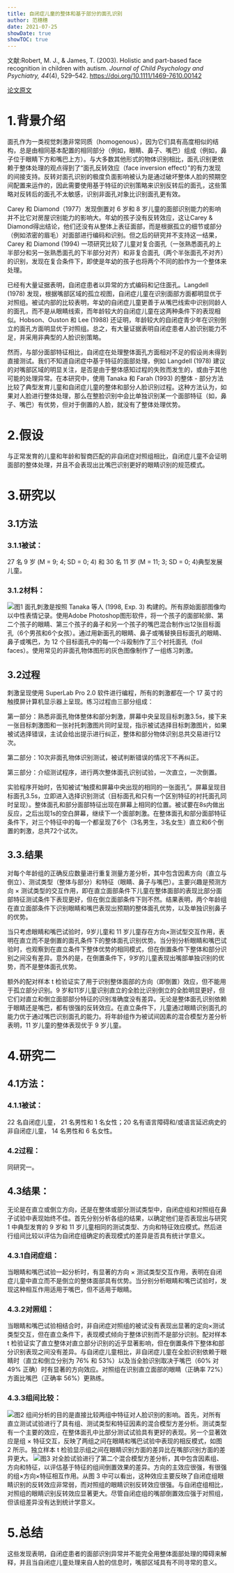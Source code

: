```yaml
---
title: 自闭症儿童的整体和基于部分的面孔识别
author: 范穗穗
date: 2021-07-25
showDate: true
showTOC: true
---
```

文献:Robert, M. J., & James, T. (2003). Holistic and part-based face recognition in children with autism. *Journal of Child Psychology and Psychiatry, 44*(4), 529–542. https://doi.org/10.1111/1469-7610.00142

[论文原文](../Source_Files/2021-07-25-FSS2.Pdf)
# 1.背景介绍
面孔作为一类视觉刺激非常同质（homogenous），因为它们具有高度相似的结构，总是由相同基本配置的相同部分（例如，眼睛、鼻子、嘴巴）组成（例如，鼻子位于眼睛下方和嘴巴上方）。与大多数其他形式的物体识别相比，面孔识别更依赖于整体处理的观点得到了“面孔反转效应（face inversion effect）”的有力发现的间接支持。反转对面孔识别的极度负面影响被认为是通过破坏整体人脸的预期空间配置来运作的，因此需要使用基于特征的识别策略来识别反转后的面孔，这些策略对反转后的面孔不太敏感，识别非面孔对象比识别面孔更有效。

Carey 和 Diamond（1977）发现倒置对 6 岁和 8 岁儿童的面部识别能力的影响并不比它对房屋识别能力的影响大。年幼的孩子没有反转效应，这让Carey & Diamond得出结论，他们还没有从整体上表征面部，而是根据孤立的细节或部分（例如浓密的眉毛）对面部进行编码和识别。但之后的研究并不支持这一结果，Carey 和 Diamond (1994) 一项研究比较了儿童对复合面孔（一张熟悉面孔的上半部分和另一张熟悉面孔的下半部分对齐）和非复合面孔（两个半张面孔不对齐）的识别，发现在复合条件下，即使是年幼的孩子也将两个不同的脸作为一个整体来处理。

已经有大量证据表明，自闭症患者以异常的方式编码和记住面孔。Langdell (1978) 发现，根据嘴部区域的孤立视图，自闭症儿童在识别面部方面都明显优于对照组。被试内部的比较表明，年幼的自闭症儿童更善于从嘴巴线索中识别同龄人的面孔，而不是从眼睛线索，而年龄较大的自闭症儿童在这两种条件下的表现相似。Hobson、Ouston 和 Lee (1988) 还证明，年龄较大的自闭症青少年在识别倒立的面孔方面明显优于对照组。总之，有大量证据表明自闭症患者人脸识别能力不足，并采用非典型的人脸识别策略。

然而，与部分面部特征相比，自闭症在处理整体面孔方面相对不足的假设尚未得到直接测试。我们不知道自闭症中基于特征的面部处理，例如 Langdell (1978) 建议的对嘴部区域的明显关注，是否是由于整体感知过程的失败而发生的，或由于其他可能的处理异常。在本研究中，使用 Tanaka 和 Farah (1993) 的整体 - 部分方法比较了典型发育儿童和自闭症儿童的整体和部分人脸识别过程。这种方法认为，如果对人脸进行整体处理，那么在整脸识别中会比单独识别某一个面部特征（如，鼻子、嘴巴）有优势，但对于倒置的人脸，就没有了整体处理优势。
# 2.假设
与正常发育的儿童和年龄和智商匹配的非自闭症对照组相比，自闭症儿童不会证明面部的整体处理，并且不会表现出比嘴巴识别更好的眼睛识别的规范模式。
# 3.研究以
## 3.1方法
### 3.1.1被试：
27 名 9 岁 (M = 9; 4; SD = 0; 4) 和 30 名 11 岁 (M = 11; 3; SD = 0; 4)典型发展儿童。
### 3.1.2材料：
![图1](../Supporting_Information/2021-07-25-FSS2-Fig1.png)
面孔刺激是按照 Tanaka 等人 (1998, Exp. 3) 构建的。所有原始面部图像均以中性表情记录。使用Adobe Photoshop图形软件，将一个孩子的面部轮廓、第二个孩子的眼睛、第三个孩子的鼻子和另一个孩子的嘴巴混合制作出12张目标面孔（6个男孩和6个女孩）。通过用新面孔的眼睛、鼻子或嘴替换目标面孔的眼睛、鼻子或嘴巴，为 12 个目标面孔中的每一个斗殴制作了三个衬托面孔（foil faces）。使用常见的非面孔物体图形的灰色图像制作了一组练习刺激。
## 3.2过程
刺激呈现使用 SuperLab Pro 2.0 软件进行编程，所有的刺激都在一个 17 英寸的触摸屏计算机显示器上呈现。练习过程由三部分组成：

第一部分：熟悉非面孔物体整体和部分刺激，屏幕中央呈现目标刺激3.5s，接下来一张目标刺激图和一张衬托刺激图片同时呈现，指示被试选择目标刺激图片，如果被试选择错误，主试会给出提示进行纠正，整体和部分物体识别总共交易进行12次。

第二部分：10次非面孔物体识别测试，被试判断错误的情况下不再纠正。

第三部分：介绍测试程序，进行两次整体面孔识别试验，一次直立，一次倒置。

实验程序开始时，告知被试“触摸和屏幕中央出现的相同的一张面孔”。屏幕呈现目标面孔3.5s，立即进入选择识别测试（目标面孔和只有一个区别特征的衬托面孔同时呈现）。整体面孔和部分面部特征出现在屏幕上相同的位置。被试要在8s内做出反应，之后出现1s的空白屏幕，继续下一个面部刺激。在整体面孔和部分面部特征条件下，对三个特征中的每一个都呈现了6个（3名男生，3名女生）直立和6个倒置的刺激，总共72个试次。
## 3.3.结果
对每个年龄组的正确反应数量进行重复测量方差分析，其中包含因素方向（直立与倒立）、测试类型（整体与部分）和特征（眼睛、鼻子与嘴巴）。主要兴趣是预测方向 × 测试类型的交互作用，即在直立面部条件下儿童在整体面部的表现比部分面部特征测试条件下表现更好，但在倒立面部条件下则不然。结果表明，两个年龄组在直立面部条件下识别眼睛和嘴巴表现出预期的整体面孔优势，以及单独识别鼻子的优势。

当只考虑眼睛和嘴巴试验时，9岁儿童和 11 岁儿童存在方向×测试型交互作用，表明在直立而不是倒置的面孔条件下的整体面孔识别优势。当分别分析眼睛和嘴巴试验时，也观察到在直立条件下整体优势的相同模式，但在倒置条件下整体和部分识别之间没有差异。意外的是，在倒置条件下，9岁的儿童表现出嘴部单独识别的优势，而不是整体面孔优势。

额外的配对样本 t 检验证实了用于识别整体面部的方向（即倒置）效应，但不能用于孤立部分识别。9 岁和11岁儿童识别直立的全脸比识别倒立的全脸明显更好，但它们对直立和倒立面部部分特征的识别准确度没有差异。无论是整体面孔识别依赖于眼睛还是嘴巴，都有很强的反转效应。在直立条件下，儿童通过眼睛识别面孔的能力优于通过嘴巴识别面孔的能力。将年龄组作为被试间因素的混合模型方差分析表明，11 岁儿童的整体表现优于 9 岁儿童。
# 4.研究二
## 4.1方法：
### 4.1.1被试：
22 名自闭症儿童， 21 名男性和 1 名女性；20 名有语言障碍和/或语言延迟病史的非自闭症儿童， 14 名男性和 6 名女性。
### 4.2过程：
同研究一。
## 4.3结果：
无论是在直立或倒立方向，还是在整体或部分测试类型中，自闭症组和对照组在鼻子试验中表现始终不佳。首先分别分析各组的结果，以确定他们是否表现出与研究 1 中典型发育的 9 岁和 11 岁儿童相同的测试类型、方向和特征效应模式。然后进行组间比较以评估为自闭症组确定的表现模式的差异是否具有统计学意义。
### 4.3.1自闭症组：
当眼睛和嘴巴试验一起分析时，有显著的方向 × 测试类型交互作用，表明在自闭症儿童中直立而不是倒立的整体面部具有优势。当分别分析眼睛和嘴巴试验时，发现这种相互作用适用于嘴巴，但不适用于眼睛。
### 4.3.2对照组：
当眼睛和嘴巴试验相结合时，非自闭症对照组的被试没有表现出显著的定向×测试类型交互，但在直立条件下，表现模式倾向于整体识别而不是部分识别。配对样本 t 检验证实了直立整体对直立部分识别的近乎显著影响，但在倒置条件下整体和部分识别表现之间没有差异。与自闭症儿童相比，非自闭症儿童在全脸识别依赖于眼睛时（直立和倒立分别为 76% 和 53%）以及当全脸识别取决于嘴巴（60% 对 49% 正确）时有显著的方向效应。对照组在识别直立面部的眼睛（正确率 72%）方面比嘴巴（正确率 56%）更熟练。
### 4.3.3组间比较：
![图2](../Supporting_Information/2021-07-25-FSS2-Fig2.png)
组间分析的目的是直接比较两组中特征对人脸识别的影响。首先，对所有直立测试试验进行了具有组、测试类型和特征因素的混合模型方差分析。测试类型有一个主要的效应，在整体面孔中比部分测试试验具有更好的表现。另一个显著效应是组 × 特征交互，反映了两组之间在眼睛和嘴巴试验中表现的相反模式，如图 2 所示。独立样本 t 检验显示组之间在眼睛识别方面的差异比在嘴部识别方面的差异更大。
![图3](../Supporting_Information/2021-07-25-FSS2-Fig3.png)
对全脸试验进行了第二个混合模型方差分析，其中包含因素组、方向和特征，以评估基于特征的组间倒置效果的差异。方向的主效应很强，有很强的组×方向×特征相互作用。从图 3 中可以看出，这种效应主要反映了自闭症组眼睛识别的反转效应非常弱，而对照组的眼睛识别反转效应很强。与自闭症组相比，对照组的眼睛识别反转效应显著更大。尽管自闭症组的嘴部倒置效应强于对照组，但该组差异没有达到统计学意义。
# 5.总结
这些发现表明，自闭症患者的面部识别异常并不能完全用整体面部处理的障碍来解释，并且当自闭症儿童处理来自人脸的信息时，嘴部区域具有不同寻常的意义。
